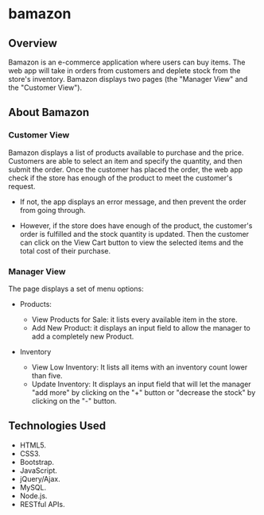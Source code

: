 # bamazon

## Overview

Bamazon is an e-commerce application where users can buy items. The web app will take in orders from customers and deplete stock from the store's inventory. 
Bamazon displays two pages (the "Manager View" and the "Customer View").

## About Bamazon

### Customer View

Bamazon displays a list of products available to purchase and the price. Customers are able to select an item and specify the quantity, and then submit the order.
Once the customer has placed the order, the web app check if the store has enough of the product to meet the customer's request.

* If not, the app displays an error message, and then prevent the order from going through.

* However, if the store does have enough of the product, the customer's order is fulfilled and the stock quantity is updated. Then the customer can click on the View Cart button to view the selected items and the total cost of their purchase.

### Manager View

The page displays a set of menu options:

* Products:
   * View Products for Sale: it lists every available item in the store.
   * Add  New Product: it displays an input field to allow the manager to add a completely new Product.

* Inventory
   * View Low Inventory: It lists all items with an inventory count lower than five.
   * Update Inventory: It displays an input field that will let the manager "add more" by clicking on the "+" button or "decrease the stock" by clicking on the "-" button.


## Technologies Used

* HTML5.
* CSS3.
* Bootstrap.
* JavaScript.
* jQuery/Ajax.
* MySQL.
* Node.js.
* RESTful APIs.

